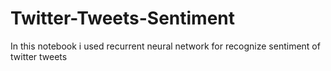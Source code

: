 # Twitter-Tweets-Sentiment
In this notebook i used recurrent neural network for recognize sentiment of twitter tweets
